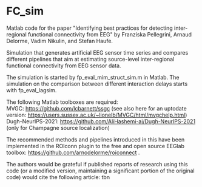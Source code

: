 # FC_sim
Matlab code for the paper "Identifying best practices for detecting inter-regional functional connectivity from EEG" by Franziska Pellegrini, Arnaud Delorme, Vadim Nikulin, and Stefan Haufe. 

Simulation that generates artificial EEG sensor time series and compares different pipelines that aim at 
estimating source-level inter-regional functional connectivity from EEG sensor data.

The simulation is started by fp_eval_mim_struct_sim.m in Matlab. The simulation on the comparison between different interaction delays starts with fp_eval_lagsim. 

The following Matlab toolboxes are required:    
MVGC: https://github.com/lcbarnett/ssgc (see also here for an uptodate version: https://users.sussex.ac.uk/~lionelb/MVGC/html/mvgchelp.html)       
Dugh-NeurIPS-2021: https://github.com/AliHashemi-ai/Dugh-NeurIPS-2021 (only for Champagne source localization)    

The recommended methods and pipelines introduced in this have been implemented in the ROIconn plugin to the free and open source EEGlab toolbox: https://github.com/arnodelorme/roiconnect .

The authors would be grateful if published reports of research using this code (or a modified version, maintaining a significant portion of the original code) would cite the following article: tbn
